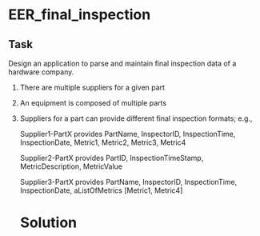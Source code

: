 # EER_final_inspection

## Task

Design an application to parse and maintain final inspection data of a hardware company.

1. There are multiple suppliers for a given part

2. An equipment is composed of multiple parts

3. Suppliers for a part can provide different final inspection formats; e.g., 

   Supplier1-PartX provides PartName, InspectorID, InspectionTime, InspectionDate, Metric1, Metric2, Metric3, Metric4 

   Supplier2-PartX provides PartID, InspectionTimeStamp, MetricDescription, MetricValue

   Supplier3-PartX provides PartName, InspectorID, InspectionTime, InspectionDate, aListOfMetrics [Metric1, Metric4]

   # Solution

   

   
